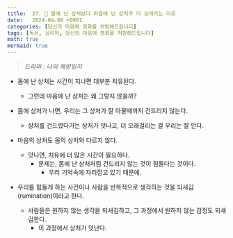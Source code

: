 ```yaml
---
title:  27. 🤕 몸에 난 상처보다 마음에 난 상처가 더 오래가는 이유
date:   2024-04-08 +0901
categories: [당신의 마음에 영화를 처방해드립니다]
tags: [독서, 심리학, 당신의 마음에 영화를 처방해드립니다]
math: true
mermaid: true
---
```


> *드라마 : 나의 해방일지*

- 몸에 난 상처는 시간이 지나면 대부분 치유된다.
    - 그런데 마음에 난 상처는 왜 그렇지 않을까?

- 몸에 상처가 나면, 우리는 그 상처가 잘 아물때까지 건드리지 않는다.
    - 상처를 건드렸다가는 상처가 덧나고, 더 오래걸리는 걸 우리는 잘 안다.
- 마음의 상처도 몸의 상처와 다르지 않다.
    - 덧나면, 치유에 더 많은 시간이 필요하다.
        - 문제는, 몸에 난 상처처럼 건드리지 않는 것이 힘들다는 것이다.
            - 우리 기억속에 자리잡고 있기 때문에.
    
- 우리를 힘들게 하는 사건이나 사람을 반복적으로 생각하는 것을 되새김(rumination)이라고 한다.
    - 사람들은 원하지 않는 생각을 되새김하고, 그 과정에서 원하지 않는 감정도 되새김한다.
        - 이 과정에서 상처가 덧난다.